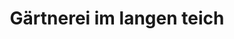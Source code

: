 ---
title: "Gärtnerei im langen teich"
url: /oberkochen/gaertnerei-im-langen-teich/
shop: Garten-Center
---